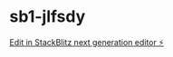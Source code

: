 # sb1-jlfsdy

[Edit in StackBlitz next generation editor ⚡️](https://stackblitz.com/~/github.com/ahmadio/sb1-jlfsdy)